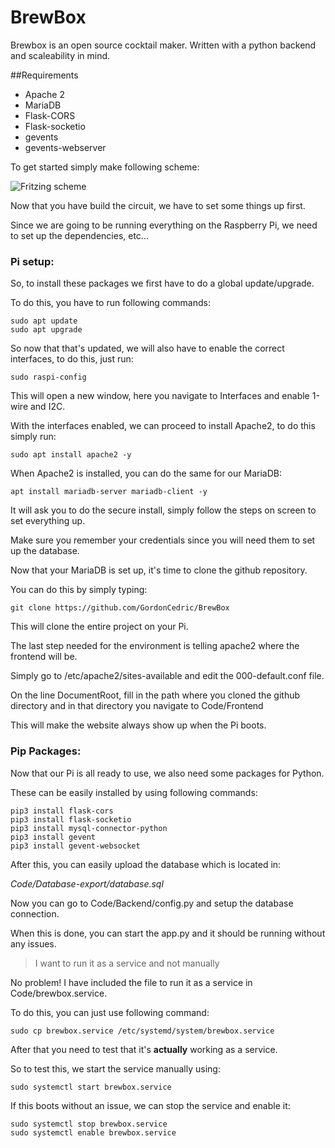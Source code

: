 # BrewBox
Brewbox is an open source cocktail maker. Written with a python backend and scaleability in mind.

##Requirements
- Apache 2
- MariaDB
- Flask-CORS
- Flask-socketio
- gevents
- gevents-webserver

To get started simply make following scheme:

![Fritzing scheme](https://raw.githubusercontent.com/howest-mct/2020-2021-projectone-GordonCedric/master/Finals/1%20Frizing%20schema/Fritzing_schem.png?token=AOQQA3W6T4S36F7UP5BROWDA2CRM6 "Fritzing scheme")

Now that you have build the circuit, we have to set some things up first.  

Since we are going to be running everything on the Raspberry Pi, we need to set up the dependencies, etc...

### Pi setup:

So, to install these packages we first have to do a global update/upgrade.  

To do this, you have to run following commands:

    sudo apt update
    sudo apt upgrade

So now that that's updated, we will also have to enable the correct interfaces, to do this, just run:

    sudo raspi-config 

This will open a new window, here you navigate to Interfaces and enable 1-wire and I2C.

With the interfaces enabled, we can proceed to install Apache2, to do this simply run:

    sudo apt install apache2 -y

When Apache2 is installed, you can do the same for our MariaDB:

    apt install mariadb-server mariadb-client -y

It will ask you to do the secure install, simply follow the steps on screen to set everything up.  

Make sure you remember your credentials since you will need them to set up the database.

Now that your MariaDB is set up, it's time to clone the github repository.  

You can do this by simply typing:

    git clone https://github.com/GordonCedric/BrewBox

This will clone the entire project on your Pi.  

The last step needed for the environment is telling apache2 where the frontend will be.

Simply go to /etc/apache2/sites-available and edit the 000-default.conf file.  

On the line DocumentRoot, fill in the path where you cloned the github directory and in that directory you navigate to Code/Frontend  

This will make the website always show up when the Pi boots.

### Pip Packages:

Now that our Pi is all ready to use, we also need some packages for Python.  

These can be easily installed by using following commands:

    pip3 install flask-cors  
    pip3 install flask-socketio  
    pip3 install mysql-connector-python  
    pip3 install gevent  
    pip3 install gevent-websocket

After this, you can easily upload the database which is located in:

*Code/Database-export/database.sql*

Now you can go to Code/Backend/config.py and setup the database connection.

When this is done, you can start the app.py and it should be running without any issues.

> I want to run it as a service and not manually

No problem!  I have included the file to run it as a service in Code/brewbox.service.

To do this, you can just use following command:

    sudo cp brewbox.service /etc/systemd/system/brewbox.service

After that you need to test that it's **actually** working as a service.

So to test this, we start the service manually using:

	sudo systemctl start brewbox.service

If this boots without an issue, we can stop the service and enable it:

	sudo systemctl stop brewbox.service
	sudo systemctl enable brewbox.service